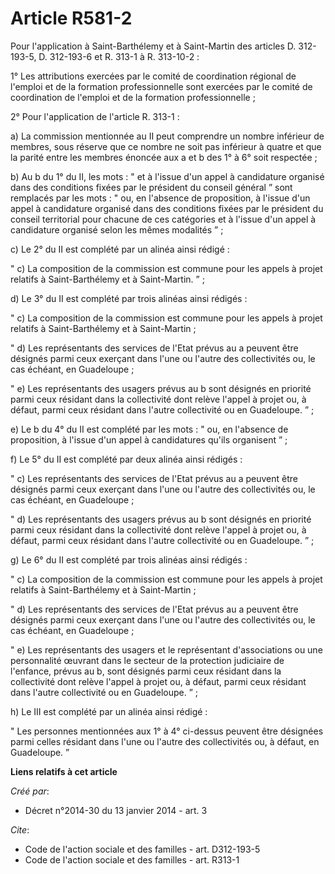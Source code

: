 # Article R581-2

Pour l'application à Saint-Barthélemy et à Saint-Martin des articles D. 312-193-5, D. 312-193-6 et R. 313-1 à R. 313-10-2 : 

1° Les attributions exercées par le comité de coordination régional de l'emploi et de la formation professionnelle sont
exercées par le comité de coordination de l'emploi et de la formation professionnelle ; 

2° Pour l'application de l'article R. 313-1 : 

a) La commission mentionnée au II peut comprendre un nombre inférieur de membres, sous réserve que ce nombre ne soit pas
inférieur à quatre et que la parité entre les membres énoncée aux a et b des 1° à 6° soit respectée ; 

b) Au b du 1° du II, les mots : " et à l'issue d'un appel à candidature organisé dans des conditions fixées par le président
du conseil général ” sont remplacés par les mots : " ou, en l'absence de proposition, à l'issue d'un appel à candidature
organisé dans des conditions fixées par le président du conseil territorial pour chacune de ces catégories et à l'issue d'un
appel à candidature organisé selon les mêmes modalités ” ; 

c) Le 2° du II est complété par un alinéa ainsi rédigé : 

" c) La composition de la commission est commune pour les appels à projet relatifs à Saint-Barthélemy et à Saint-Martin. ” ; 

d) Le 3° du II est complété par trois alinéas ainsi rédigés : 

" c) La composition de la commission est commune pour les appels à projet relatifs à Saint-Barthélemy et à Saint-Martin ; 

" d) Les représentants des services de l'Etat prévus au a peuvent être désignés parmi ceux exerçant dans l'une ou l'autre des
collectivités ou, le cas échéant, en Guadeloupe ; 

" e) Les représentants des usagers prévus au b sont désignés en priorité parmi ceux résidant dans la collectivité dont relève
l'appel à projet ou, à défaut, parmi ceux résidant dans l'autre collectivité ou en Guadeloupe. ” ; 

e) Le b du 4° du II est complété par les mots : " ou, en l'absence de proposition, à l'issue d'un appel à candidatures qu'ils
organisent ” ; 

f) Le 5° du II est complété par deux alinéa ainsi rédigés : 

" c) Les représentants des services de l'Etat prévus au a peuvent être désignés parmi ceux exerçant dans l'une ou l'autre des
collectivités ou, le cas échéant, en Guadeloupe ; 

" d) Les représentants des usagers prévus au b sont désignés en priorité parmi ceux résidant dans la collectivité dont relève
l'appel à projet ou, à défaut, parmi ceux résidant dans l'autre collectivité ou en Guadeloupe. ” ; 

g) Le 6° du II est complété par trois alinéas ainsi rédigés : 

" c) La composition de la commission est commune pour les appels à projet relatifs à Saint-Barthélemy et à Saint-Martin ; 

" d) Les représentants des services de l'Etat prévus au a peuvent être désignés parmi ceux exerçant dans l'une ou l'autre des
collectivités ou, le cas échéant, en Guadeloupe ; 

" e) Les représentants des usagers et le représentant d'associations ou une personnalité œuvrant dans le secteur de la
protection judiciaire de l'enfance, prévus au b, sont désignés parmi ceux résidant dans la collectivité dont relève l'appel à
projet ou, à défaut, parmi ceux résidant dans l'autre collectivité ou en Guadeloupe. ” ; 

h) Le III est complété par un alinéa ainsi rédigé : 

" Les personnes mentionnées aux 1° à 4° ci-dessus peuvent être désignées parmi celles résidant dans l'une ou l'autre des
collectivités ou, à défaut, en Guadeloupe. ”

**Liens relatifs à cet article**

_Créé par_:

  - Décret n°2014-30 du 13 janvier 2014 - art. 3

_Cite_:

  - Code de l'action sociale et des familles - art. D312-193-5
  - Code de l'action sociale et des familles - art. R313-1
